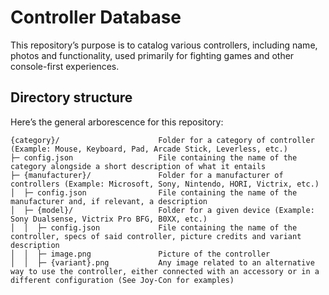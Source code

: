 # Controller Database

This repository’s purpose is to catalog various controllers, including name, photos and functionality, used primarily for fighting games and other console-first experiences.

## Directory structure

Here’s the general arborescence for this repository:

```
{category}/                      Folder for a category of controller (Example: Mouse, Keyboard, Pad, Arcade Stick, Leverless, etc.)
├─ config.json                   File containing the name of the category alongside a short description of what it entails
├─ {manufacturer}/               Folder for a manufacturer of controllers (Example: Microsoft, Sony, Nintendo, HORI, Victrix, etc.)
│  ├─ config.json                File containing the name of the manufacturer and, if relevant, a description
│  ├─ {model}/                   Folder for a given device (Example: Sony Dualsense, Victrix Pro BFG, B0XX, etc.)
│  │  ├─ config.json             File containing the name of the controller, specs of said controller, picture credits and variant description
│  │  ├─ image.png               Picture of the controller
│  │  ├─ {variant}.png           Any image related to an alternative way to use the controller, either connected with an accessory or in a different configuration (See Joy-Con for examples)
```
